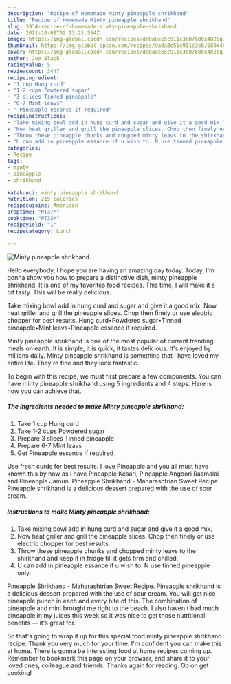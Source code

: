 ```yaml
---
description: "Recipe of Homemade Minty pineapple shrikhand"
title: "Recipe of Homemade Minty pineapple shrikhand"
slug: 3934-recipe-of-homemade-minty-pineapple-shrikhand
date: 2021-10-09T02:13:21.554Z
image: https://img-global.cpcdn.com/recipes/da0a8e55c911c3e8/680x482cq70/minty-pineapple-shrikhand-recipe-main-photo.jpg
thumbnail: https://img-global.cpcdn.com/recipes/da0a8e55c911c3e8/680x482cq70/minty-pineapple-shrikhand-recipe-main-photo.jpg
cover: https://img-global.cpcdn.com/recipes/da0a8e55c911c3e8/680x482cq70/minty-pineapple-shrikhand-recipe-main-photo.jpg
author: Joe Black
ratingvalue: 5
reviewcount: 3447
recipeingredient:
- "1 cup Hung curd"
- "1-2 cups Powdered sugar"
- "3 slices Tinned pineapple"
- "6-7 Mint leavs"
- " Pineapple essance if required"
recipeinstructions:
- "Take mixing bowl add in hung curd and sugar and give it a good mix."
- "Now heat griller and grill the pineapple slices. Chop then finely or use electric chopper for best results."
- "Throw these pineapple chunks and chopped minty leavs to the shirkhand and keep it in fridge till it gets firm and chilled."
- "U can add in pineapple essance if u wish to. N use tinned pineapple only."
categories:
- Recipe
tags:
- minty
- pineapple
- shrikhand

katakunci: minty pineapple shrikhand 
nutrition: 215 calories
recipecuisine: American
preptime: "PT37M"
cooktime: "PT33M"
recipeyield: "1"
recipecategory: Lunch

---
```



![Minty pineapple shrikhand](https://img-global.cpcdn.com/recipes/da0a8e55c911c3e8/680x482cq70/minty-pineapple-shrikhand-recipe-main-photo.jpg)

Hello everybody, I hope you are having an amazing day today. Today, I'm gonna show you how to prepare a distinctive dish, minty pineapple shrikhand. It is one of my favorites food recipes. This time, I will make it a bit tasty. This will be really delicious.

Take mixing bowl add in hung curd and sugar and give it a good mix. Now heat griller and grill the pineapple slices. Chop then finely or use electric chopper for best results. Hung curd•Powdered sugar•Tinned pineapple•Mint leavs•Pineapple essance if required.

Minty pineapple shrikhand is one of the most popular of current trending meals on earth. It is simple, it is quick, it tastes delicious. It's enjoyed by millions daily. Minty pineapple shrikhand is something that I have loved my entire life. They're fine and they look fantastic.


To begin with this recipe, we must first prepare a few components. You can have minty pineapple shrikhand using 5 ingredients and 4 steps. Here is how you can achieve that.

<!--inarticleads1-->

##### The ingredients needed to make Minty pineapple shrikhand:

1. Take 1 cup Hung curd
1. Take 1-2 cups Powdered sugar
1. Prepare 3 slices Tinned pineapple
1. Prepare 6-7 Mint leavs
1. Get  Pineapple essance if required


Use fresh curds for best results. I love Pineapple and you all must have known this by now as i have Pineapple Kesari, Pineapple Angoori Rasmalai and Pineapple Jamun. Pineapple Shrikhand - Maharashtrian Sweet Recipe. Pineapple shrikhand is a delicious dessert prepared with the use of sour cream. 

<!--inarticleads2-->

##### Instructions to make Minty pineapple shrikhand:

1. Take mixing bowl add in hung curd and sugar and give it a good mix.
1. Now heat griller and grill the pineapple slices. Chop then finely or use electric chopper for best results.
1. Throw these pineapple chunks and chopped minty leavs to the shirkhand and keep it in fridge till it gets firm and chilled.
1. U can add in pineapple essance if u wish to. N use tinned pineapple only.


Pineapple Shrikhand - Maharashtrian Sweet Recipe. Pineapple shrikhand is a delicious dessert prepared with the use of sour cream. You will get nice pineapple punch in each and every bite of this. The combination of pineapple and mint brought me right to the beach. I also haven&#39;t had much pineapple in my juices this week so it was nice to get those nutritional benefits — it&#39;s great for. 

So that's going to wrap it up for this special food minty pineapple shrikhand recipe. Thank you very much for your time. I'm confident you can make this at home. There is gonna be interesting food at home recipes coming up. Remember to bookmark this page on your browser, and share it to your loved ones, colleague and friends. Thanks again for reading. Go on get cooking!
